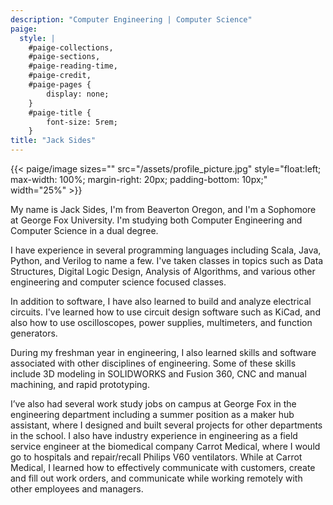```yaml
---
description: "Computer Engineering | Computer Science"
paige:
  style: |
    #paige-collections,
    #paige-sections,
    #paige-reading-time,
    #paige-credit,
    #paige-pages {
        display: none;
    }
    #paige-title {
        font-size: 5rem;
    }
title: "Jack Sides"
---
```


{{< paige/image
sizes=""
src="/assets/profile_picture.jpg"
style="float:left; max-width: 100%; margin-right: 20px; padding-bottom: 10px;"
width="25%" >}}

My name is Jack Sides, I'm from Beaverton Oregon, and I'm a Sophomore at George Fox University. I'm studying both Computer Engineering and Computer Science in a dual degree.

I have experience in several programming languages including Scala, Java, Python, and Verilog to name a few. I've taken classes in topics such as Data Structures, Digital Logic Design, Analysis of Algorithms, and various other engineering and computer science focused classes. 

In addition to software, I have also learned to build and analyze electrical circuits. I've learned how to use circuit design software such as KiCad, and also how to use oscilloscopes, power supplies, multimeters, and function generators.

During my freshman year in engineering, I also learned skills and software associated with other disciplines of engineering. Some of these skills include 3D modeling in SOLIDWORKS and Fusion 360, CNC and manual machining, and rapid prototyping.

I’ve also had several work study jobs on campus at George Fox in the engineering department including a summer position as a maker hub assistant, where I designed and built several projects for other departments in the school. I also have industry experience in engineering as a field service engineer at the biomedical company Carrot Medical, where I would go to hospitals and repair/recall Philips V60 ventilators. While at Carrot Medical, I learned how to effectively communicate with customers, create and fill out work orders, and communicate while working remotely with other employees and managers.

